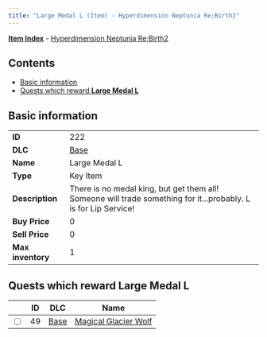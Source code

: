 ```yaml
---
title: "Large Medal L (Item) - Hyperdimension Neptunia Re;Birth2"
---
```


[**Item Index**](/neptunia/rb2/item/index.html) - [Hyperdimension Neptunia Re;Birth2](/neptunia/rb2)

## Contents

- [Basic information](#basic-information)
- [Quests which reward **Large Medal L**](#quests-which-reward-large-medal-l)

## Basic information

|   |   |
| -- | -- |
| **ID** | 222 |
| **DLC** | [Base](/neptunia/rb2/dlc/0-base.html) |
| **Name** | Large Medal L |
| **Type** | Key Item |
| **Description** | There is no medal king, but get them all! Someone will trade something for it...probably. L is for Lip Service! |
| **Buy Price** | 0 |
| **Sell Price** | 0 |
| **Max inventory** | 1 |

## Quests which reward **Large Medal L**

|    | ID | DLC | Name |
| -- | -- | --- | ---- |
| <input type="checkbox" id="rb2-quest-0-49" class="trackbox" /> | 49 | [Base](/neptunia/rb2/dlc/0-base.html) | [Magical Glacier Wolf](/neptunia/rb2/quest/0-49-magical-glacier-wolf.html) |